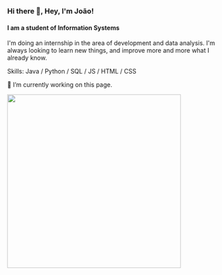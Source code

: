 ### Hi there 👋, Hey, I'm João!
#### I am a student of Information Systems

I'm doing an internship in the area of ​​development and data analysis.
I'm always looking to learn new things, and improve more and more what I already know.

Skills: Java / Python / SQL / JS / HTML / CSS

 🔭 I’m currently working on this page. 

<img width="400px" align="left" src="https://github-readme-stats.vercel.app/api/top-langs/?username=jaopr&hide=html&layout=compact&theme=buefy" />



